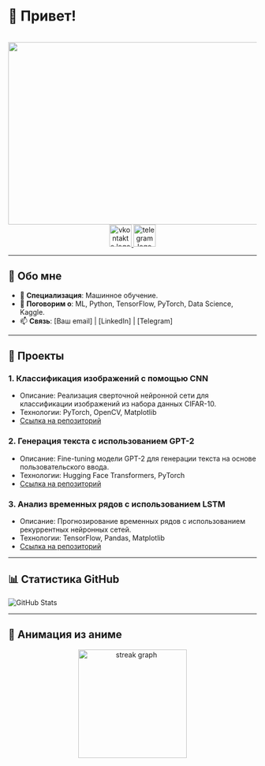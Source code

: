 # 👋 Привет!

<br clear="both">

<div align="center">
  <img height="370" width="630" src="https://media.giphy.com/media/8QEPXgFem3wS5g8El8/giphy.gif?cid=ecf05e47gq2enexdstnmf4p7vqbaoplpmq0m1c4wcdzbax18&ep=v1_gifs_search&rid=giphy.gif&ct=g"  />
</div>


<div align="center">    
   <a href="https://vk.com/kolesovpetya" target="_blank">
    <img src="https://upload.wikimedia.org/wikipedia/commons/thumb/f/f3/VK_Compact_Logo_%282021-present%29.svg/2048px-VK_Compact_Logo_%282021-present%29.svg.png" height="45" alt="vkontakte logo"  />
  </a>
  <a href="https://t.me/iso4you" target="_blank">
    <img src="https://upload.wikimedia.org/wikipedia/commons/thumb/8/82/Telegram_logo.svg/1200px-Telegram_logo.svg.png" height="45" alt="telegram logo"  />
  </a>
</div>

---

## 🚀 Обо мне

- 🔭 **Специализация**: Машинное обучение.
- 💬 **Поговорим о**: ML, Python, TensorFlow, PyTorch, Data Science, Kaggle.
- 📫 **Связь**: [Ваш email] | [LinkedIn] | [Telegram]

---

## 📂 Проекты

### 1. **Классификация изображений с помощью CNN**
   - Описание: Реализация сверточной нейронной сети для классификации изображений из набора данных CIFAR-10.
   - Технологии: PyTorch, OpenCV, Matplotlib
   - [Ссылка на репозиторий](#)

### 2. **Генерация текста с использованием GPT-2**
   - Описание: Fine-tuning модели GPT-2 для генерации текста на основе пользовательского ввода.
   - Технологии: Hugging Face Transformers, PyTorch
   - [Ссылка на репозиторий](#)

### 3. **Анализ временных рядов с использованием LSTM**
   - Описание: Прогнозирование временных рядов с использованием рекуррентных нейронных сетей.
   - Технологии: TensorFlow, Pandas, Matplotlib
   - [Ссылка на репозиторий](#)

---

## 📊 Статистика GitHub

![GitHub Stats](https://github-readme-stats.vercel.app/api?username=squizly&show_icons=true&theme=dark)

---

## 🎥 Анимация из аниме



<div align="center">
  <img src="http://github-readme-streak-stats.herokuapp.com?user=Squizly&theme=merko)](https://git.io/streak-stats" height="220" alt="streak graph"  />
</div>



<!--
**Squizly/Squizly** is a ✨ _special_ ✨ repository because its `README.md` (this file) appears on your GitHub profile.

Here are some ideas to get you started:

- 🔭 I’m currently working on ...
- 🌱 I’m currently learning ...
- 👯 I’m looking to collaborate on ...
- 🤔 I’m looking for help with ...
- 💬 Ask me about ...
- 📫 How to reach me: ...
- 😄 Pronouns: ...
- ⚡ Fun fact: ...
-->
